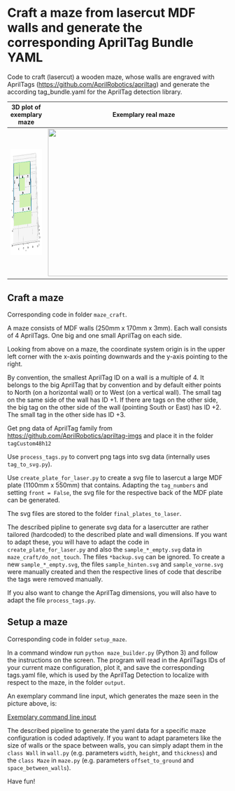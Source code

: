 # Craft a maze from lasercut MDF walls and generate the corresponding AprilTag Bundle YAML
Code to craft (lasercut) a wooden maze, whose walls are engraved with AprilTags (https://github.com/AprilRobotics/apriltag) and generate the according  tag_bundle.yaml for the AprilTag detection library.

3D plot of exemplary maze            |  Exemplary real maze 
:-------------------------:|:-------------------------:
<img src="https://github.com/NikHoh/apriltag-maze/blob/main/maze_setup/images/plot_maze.png" width="438" height="242" />  |  <img src="https://github.com/NikHoh/apriltag-maze/blob/main/maze_setup/images/image_maze.png" width="438" height="337" />

## Craft a maze

Corresponding code in folder `maze_craft`.

A maze consists of MDF walls (250mm x 170mm x 3mm). Each wall consists of 4 AprilTags. One big and one small AprilTag on each side. 

Looking from above on a maze, the coordinate system origin is in the upper left corner with the x-axis pointing downwards and the y-axis pointing to the right.

By convention, the smallest AprilTag ID on a wall is a multiple of 4. It belongs to the big AprilTag that by convention and by default either points to North (on a horizontal wall) or to West (on a vertical wall). The small tag on the same side of the wall has ID +1. If there are tags on the other side, the big tag on the other side of the wall (pointing South or East) has ID +2. The small tag in the other side has ID +3.

Get png data of AprilTag family from https://github.com/AprilRobotics/apriltag-imgs and place it in the folder `tagCustom48h12`

Use `process_tags.py` to convert png tags into svg data (internally uses `tag_to_svg.py`).

Use `create_plate_for_laser.py` to create a svg file to lasercut a large MDF plate (1100mm x 550mm) that contains. Adapting the `tag_numbers` and setting `front = False`, the svg file for the respective back of the MDF plate can be generated.

The svg files are stored to the folder `final_plates_to_laser`.

The described pipline to generate svg data for a lasercutter are rather tailored (hardcoded) to the described plate and wall dimensions. If you want to adapt these, you will have to adapt the code in `create_plate_for_laser.py` and also the `sample_*_empty.svg` data in `maze_craft/do_not_touch`. The files `*backup.svg` can be ignored. To create a new `sample_*_empty.svg`, the files `sample_hinten.svg` and `sample_vorne.svg` were manually created and then the respective lines of code that describe the tags were removed manually.

If you also want to change the AprilTag dimensions, you will also have to adapt the file `process_tags.py`.

## Setup a maze

Corresponding code in folder `setup_maze`.

In a command window run `python maze_builder.py` (Python 3) and follow the instructions on the screen. The program will read in the AprilTags IDs of your current maze configuration, plot it, and save the corresponding tags.yaml file, which is used by the AprilTag Detection to localize with respect to the maze, in the folder `output`.

An exemplary command line input, which generates the maze seen in the picture above, is:

[Exemplary command line input](https://github.com/NikHoh/apriltag-maze/blob/main/maze_setup/images/console_example.png)

The described pipeline to generate the yaml data for a specific maze configuration is coded adaptively. If you want to adapt parameters like the size of walls or the space between walls, you can simply adapt them in the `class Wall` in `wall.py` (e.g. parameters `width`, `height`, and `thickness`) and the `class Maze` in  `maze.py` (e.g. parameters `offset_to_ground` and `space_between_walls`).

Have fun!




